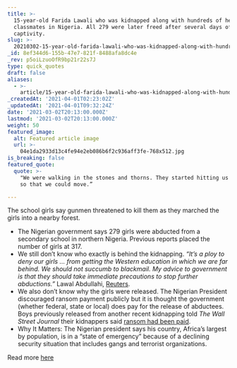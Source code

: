 ```yaml
---
title: >-
  15-year-old Farida Lawali who was kidnapped along with hundreds of her
  classmates in Nigeria. All 279 were later freed after several days of
  captivity.
slug: >-
  20210302-15-year-old-farida-lawali-who-was-kidnapped-along-with-hundreds-of-her-classmates-in
_id: 8ef344d6-155b-47e7-821f-8488afa8dc4e
_rev: p5oiLzuoOfR9bp21r22s7J
type: quick_quotes
draft: false
aliases:
  - >-
    article/15-year-old-farida-lawali-who-was-kidnapped-along-with-hundreds-of-her-classmates-in-nigeria-all-279-were-later-freed-after-several-days-of-captivity/
_createdAt: '2021-04-01T02:23:02Z'
_updatedAt: '2021-04-01T09:32:24Z'
date: '2021-03-02T20:13:00.000Z'
lastmod: '2021-03-02T20:13:00.000Z'
weight: 50
featured_image:
  alt: Featured article image
  url: >-
    04e1da2933d13c4fe94e2eb086b6f2c936aff3fe-768x512.jpg
is_breaking: false
featured_quote:
  quote: >-
    "We were walking in the stones and thorns. They started hitting us with guns
    so that we could move.”

---
```

The school girls say gunmen threatened to kill them as they marched the girls into a nearby forest.

* The Nigerian government says 279 girls were abducted from a secondary school in northern Nigeria. Previous reports placed the number of girls at 317.
* We still don’t know who exactly is behind the kidnapping. _“It’s a ploy to deny our girls … from getting the Western education in which we are far behind. We should not succumb to blackmail. My advice to government is that they should take immediate precautions to stop further abductions.”_ Lawal Abdullahi, [Reuters](https://www.reuters.com/article/us-nigeria-security-kidnappng-idUSKCN2AU0BY).
* We also don’t know why the girls were released. The Nigerian President discouraged ransom payment publicly but it is thought the government (whether federal, state or local) does pay for the release of abductees. Boys previously released from another recent kidnapping told _The Wall Street Journal_ their kidnappers said [ransom had been paid](https://www.wsj.com/articles/nigerian-gunmen-release-hundreds-of-kidnapped-schoolgirls-11614666984?mod=hp_lead_pos10).
* Why It Matters: The Nigerian president says his country, Africa’s largest by population, is in a “state of emergency” because of a declining security situation that includes gangs and terrorist organizations.

Read more [here](https://www.reuters.com/article/us-nigeria-security-kidnappng-idUSKCN2AU0BY)
